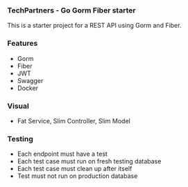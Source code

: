 ### TechPartners - Go Gorm Fiber starter

This is a starter project for a REST API using Gorm and Fiber.

### Features

- Gorm
- Fiber
- JWT
- Swagger
- Docker

### Visual

- Fat Service, Slim Controller, Slim Model

### Testing

- Each endpoint must have a test
- Each test case must run on fresh testing database
- Each test case must clean up after itself
- Test must not run on production database
